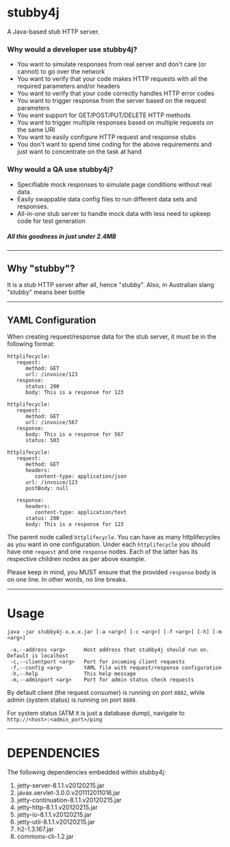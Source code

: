 stubby4j
========

A Java-based stub HTTP server.


### Why would a developer use stubby4j?

* You want to simulate responses from real server and don't care (or cannot) to go over the network
* You want to verify that your code makes HTTP requests with all the required parameters and/or headers
* You want to verify that your code correctly handles HTTP error codes
* You want to trigger response from the server based on the request parameters
* You want support for GET/POST/PUT/DELETE HTTP methods
* You want to trigger multiple responses based on multiple requests on the same URI
* You want to easily configure HTTP request and response stubs
* You don't want to spend time coding for the above requirements and just want to concentrate on the task at hand

### Why would a QA use stubby4j?

* Specifiable mock responses to simulate page conditions without real data.
* Easily swappable data config files to run different data sets and responses.
* All-in-one stub server to handle mock data with less need to upkeep code for test generation

##### All this goodness in just under 2.4MB
______________________


## Why "stubby"?

It is a stub HTTP server after all, hence "stubby". Also, in Australian slang "stubby" means beer bottle
_______________________

## YAML Configuration

When creating request/response data for the stub server, it must be in the following format:

```
httplifecycle:
   request:
      method: GET
      url: /invoice/123
   response:
      status: 200
      body: This is a response for 123

httplifecycle:
   request:
      method: GET
      url: /invoice/567
   response:
      body: This is a response for 567
      status: 503

httplifecycle:
   request:
      method: GET
      headers:
         content-type: application/json
      url: /invoice/123
      postBody: null

   response:
      headers:
         content-type: application/text
      status: 200
      body: This is a response for 123
```
The parent node called `httplifecycle`. You can have as many httplifecycles as you want in one configuration.
Under each `httplifecycle` you should have one `request` and one `response` nodes. Each of the latter has its
respective children nodes as per above example. 

Please keep in mind, you MUST ensure that the provided `response` body is on one line. In other words, no line
breaks.
_______________

Usage
=====

```
java -jar stubby4j-x.x.x.jar [-a <arg>] [-c <arg>] [-f <arg>] [-h] [-m <arg>]

 -a,--address <arg>      Host address that stubby4j should run on. Default is localhost
 -c,--clientport <arg>   Port for incoming client requests
 -f,--config <arg>       YAML file with request/response configuration
 -h,--help               This help message
 -m,--adminport <arg>    Port for admin status check requests
```

By default client (the request consumer) is running on port `8882`, while admin (system status) is running on port `8889`.

For system status (ATM it is just a database dump), navigate to `http://<host>:<admin_port>/ping`
__________________________

DEPENDENCIES
=============

The following dependencies embedded within stubby4j:

1. jetty-server-8.1.1.v20120215.jar 
2. javax.servlet-3.0.0.v201112011016.jar 
3. jetty-continuation-8.1.1.v20120215.jar 
4. jetty-http-8.1.1.v20120215.jar 
5. jetty-io-8.1.1.v20120215.jar 
6. jetty-util-8.1.1.v20120215.jar 
7. h2-1.3.167.jar 
8. commons-cli-1.2.jar